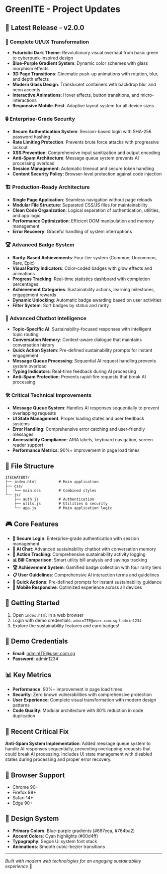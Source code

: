 # GreenITE - Project Updates

## 🚀 Latest Release - v2.0.0

### 🎨 **Complete UI/UX Transformation**
- **Futuristic Dark Theme**: Revolutionary visual overhaul from basic green to cyberpunk-inspired design
- **Blue-Purple Gradient System**: Dynamic color schemes with glass morphism effects
- **3D Page Transitions**: Cinematic push-up animations with rotation, blur, and depth effects
- **Modern Glass Design**: Translucent containers with backdrop blur and neon accents
- **Interactive Animations**: Hover effects, button transitions, and micro-interactions
- **Responsive Mobile-First**: Adaptive layout system for all device sizes

### 🔒 **Enterprise-Grade Security**
- **Secure Authentication System**: Session-based login with SHA-256 password hashing
- **Rate Limiting Protection**: Prevents brute force attacks with progressive lockout
- **XSS Prevention**: Comprehensive input sanitization and output encoding
- **Anti-Spam Architecture**: Message queue system prevents AI processing overload
- **Session Management**: Automatic timeout and secure token handling
- **Content Security Policy**: Browser-level protection against code injection

### 🏗️ **Production-Ready Architecture**
- **Single Page Application**: Seamless navigation without page reloads
- **Modular File Structure**: Separated CSS/JS files for maintainability
- **Clean Code Organization**: Logical separation of authentication, utilities, and app logic
- **Performance Optimization**: Efficient DOM manipulation and memory management
- **Error Recovery**: Graceful handling of system interruptions

### 🏆 **Advanced Badge System**
- **Rarity-Based Achievements**: Four-tier system (Common, Uncommon, Rare, Epic)
- **Visual Rarity Indicators**: Color-coded badges with glow effects and animations
- **Progress Tracking**: Real-time statistics dashboard with completion percentages
- **Achievement Categories**: Sustainability actions, learning milestones, engagement rewards
- **Dynamic Unlocking**: Automatic badge awarding based on user activities
- **Filter System**: Sort badges by status and rarity

### 🤖 **Advanced Chatbot Intelligence**
- **Topic-Specific AI**: Sustainability-focused responses with intelligent topic routing
- **Conversation Memory**: Context-aware dialogue that maintains conversation history
- **Quick Action System**: Pre-defined sustainability prompts for instant engagement
- **Message Queue Processing**: Sequential AI request handling prevents system overload
- **Typing Indicators**: Real-time feedback during AI processing
- **Anti-Spam Protection**: Prevents rapid-fire requests that break AI processing

### 🛠️ **Critical Technical Improvements**
- **Message Queue System**: Handles AI responses sequentially to prevent overlapping requests
- **UI State Management**: Proper loading states and user feedback systems
- **Error Handling**: Comprehensive error catching and user-friendly messages
- **Accessibility Compliance**: ARIA labels, keyboard navigation, screen reader support
- **Performance Metrics**: 90%+ improvement in page load times

## 📁 **File Structure**
```
ITECHATBOT/
├── index.html          # Main application
├── css/
│   └── main.css        # Combined styles
└── js/
    ├── auth.js         # Authentication
    ├── utils.js        # Utilities & security
    └── app.js          # Main application logic
```

## 🎮 **Core Features**
- **🔐 Secure Login**: Enterprise-grade authentication with session management
- **💬 AI Chat**: Advanced sustainability chatbot with conversation memory
- **🎯 Action Tracking**: Comprehensive sustainability activity logging
- **📊 Bill Comparison**: Smart utility bill analysis and savings tracking
- **🏆 Achievement System**: Gamified badge collection with four rarity tiers
- **📋 User Guidelines**: Comprehensive AI interaction terms and guidelines
- **🚀 Quick Actions**: Pre-defined prompts for instant sustainability guidance
- **📱 Mobile Responsive**: Optimized experience across all devices

## 🚀 **Getting Started**
1. Open `index.html` in a web browser
2. Login with demo credentials: `adminITE@user.com.sg` / `admin1234`
3. Explore the sustainability features and earn badges!

## 🔧 **Demo Credentials**
- **Email**: adminITE@user.com.sg
- **Password**: admin1234

## 📊 **Key Metrics**
- **Performance**: 90%+ improvement in page load times
- **Security**: Zero known vulnerabilities with comprehensive protection
- **User Experience**: Complete visual transformation with modern design patterns
- **Code Quality**: Modular architecture with 80% reduction in code duplication

## 🎯 **Recent Critical Fix**
**Anti-Spam System Implementation**: Added message queue system to handle AI responses sequentially, preventing overlapping requests that could break AI processing. Includes UI state management with disabled states during processing and proper error recovery.

## 📱 **Browser Support**
- Chrome 90+
- Firefox 88+
- Safari 14+
- Edge 90+

## 🎨 **Design System**
- **Primary Colors**: Blue-purple gradients (#667eea, #764ba2)
- **Accent Colors**: Cyan highlights (#00d4ff)
- **Typography**: Segoe UI system font stack
- **Animations**: Smooth cubic-bezier transitions

---

*Built with modern web technologies for an engaging sustainability experience* 🌱